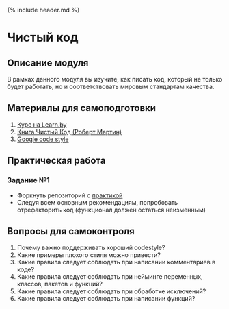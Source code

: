 {% include header.md %}

Чистый код
====================

Описание модуля
---------------------
В рамках данного модуля вы изучите, как писать код, который не только будет работать, но и соответствовать мировым
стандартам качества.

Материалы для самоподготовки
---------------------
1. [Курс на Learn.by](https://learn.by/courses/course-v1:EPAM+CC+ext1/about)
1. [Книга Чистый Код (Роберт Мартин)](./books/Чистый%20Код%20(Роберт%20Мартин).djvu)
1. [Google code style](https://google.github.io/styleguide/javaguide.html)

Практическая работа
---------------------
### Задание №1
+ Форкнуть репозиторий с [практикой](https://github.com/JAVA-ONLINE-EDUCATION-COURSE/clean-code-practice)
+ Следуя всем основным рекомендациям, попробовать отрефакторить код (функционал должен остаться неизменным)

Вопросы для самоконтроля
---------------------
1. Почему важно поддерживать хороший codestyle?
1. Какие примеры плохого стиля можно привести?
1. Какие правила следует соблюдать при написании комментариев в коде?
1. Какие правила следует соблюдать при нейминге переменных, классов, пакетов и функций?
1. Какие правила следует соблюдать при обработке исключений?
1. Какие правила следует соблюдать при написании функций?
